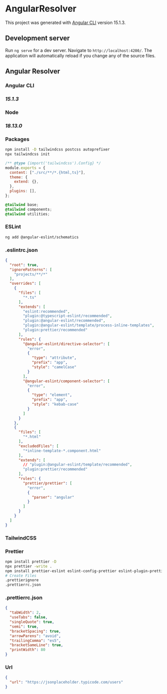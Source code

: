 # AngularResolver

This project was generated with [Angular CLI](https://github.com/angular/angular-cli) version 15.1.3.

## Development server

Run `ng serve` for a dev server. Navigate to `http://localhost:4200/`. The application will automatically reload if you change any of the source files.

## Angular Resolver

### Angular CLI

### **_15.1.3_**

### Node

### **_18.13.0_**

### Packages

```bash
npm install -D tailwindcss postcss autoprefixer
npx tailwindcss init
```

```js
/** @type {import('tailwindcss').Config} */
module.exports = {
  content: ["./src/**/*.{html,ts}"],
  theme: {
    extend: {},
  },
  plugins: [],
};
```

```css
@tailwind base;
@tailwind components;
@tailwind utilities;
```

### ESLint

```bash
ng add @angular-eslint/schematics
```

### .eslintrc.json

```json
{
  "root": true,
  "ignorePatterns": [
    "projects/**/*"
  ],
  "overrides": [
    {
      "files": [
        "*.ts"
      ],
      "extends": [
        "eslint:recommended",
        "plugin:@typescript-eslint/recommended",
        "plugin:@angular-eslint/recommended",
        "plugin:@angular-eslint/template/process-inline-templates",
        "plugin:prettier/recommended"
      ],
      "rules": {
        "@angular-eslint/directive-selector": [
          "error",
          {
            "type": "attribute",
            "prefix": "app",
            "style": "camelCase"
          }
        ],
        "@angular-eslint/component-selector": [
          "error",
          {
            "type": "element",
            "prefix": "app",
            "style": "kebab-case"
          }
        ]
      }
    },
    {
      "files": [
        "*.html"
      ],
      "excludedFiles": [
        "*inline-template-*.component.html"
      ],
      "extends": [
        // "plugin:@angular-eslint/template/recommended",
        "plugin:prettier/recommended"
      ],
      "rules": {
        "prettier/prettier": [
          "error",
          {
            "parser": "angular"
          }
        ]
      }
    }
  ]
}

```

### TailwindCSS

### Prettier

```bash
npm install prettier -D
npx prettier -write .
npm install prettier-eslint eslint-config-prettier eslint-plugin-prettier -D
# Create Files
.prettierignore
.prettierrc.json
```

### .prettierrc.json

```json
{
  "tabWidth": 2,
  "useTabs": false,
  "singleQuote": true,
  "semi": true,
  "bracketSpacing": true,
  "arrowParens": "avoid",
  "trailingComma": "es5",
  "bracketSameLine": true,
  "printWidth": 80
}

```

### Url

```json
{
  "url": "https://jsonplaceholder.typicode.com/users"
}
```

